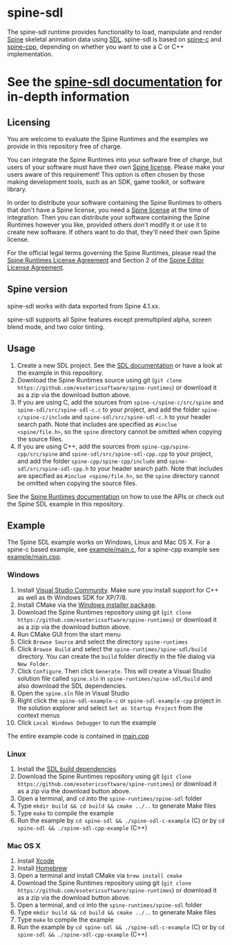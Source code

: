 # spine-sdl

The spine-sdl runtime provides functionality to load, manipulate and render [Spine](http://esotericsoftware.com) skeletal animation data using [SDL](https://www.libsdl.org/). spine-sdl is based on [spine-c](../../spine-c) and [spine-cpp](../spine-cpp), depending on whether you want to use a C or C++ implementation.

# See the [spine-sdl documentation](http://esotericsoftware.com/spine-sdl) for in-depth information

## Licensing

You are welcome to evaluate the Spine Runtimes and the examples we provide in this repository free of charge.

You can integrate the Spine Runtimes into your software free of charge, but users of your software must have their own [Spine license](https://esotericsoftware.com/spine-purchase). Please make your users aware of this requirement! This option is often chosen by those making development tools, such as an SDK, game toolkit, or software library.

In order to distribute your software containing the Spine Runtimes to others that don't have a Spine license, you need a [Spine license](https://esotericsoftware.com/spine-purchase) at the time of integration. Then you can distribute your software containing the Spine Runtimes however you like, provided others don't modify it or use it to create new software. If others want to do that, they'll need their own Spine license.

For the official legal terms governing the Spine Runtimes, please read the [Spine Runtimes License Agreement](http://esotericsoftware.com/spine-runtimes-license) and Section 2 of the [Spine Editor License Agreement](http://esotericsoftware.com/spine-editor-license#s2).

## Spine version

spine-sdl works with data exported from Spine 4.1.xx.

spine-sdl supports all Spine features except premultiplied alpha, screen blend mode, and two color tinting.

## Usage
1. Create a new SDL project. See the [SDL documentation](https://wiki.libsdl.org/FrontPage) or have a look at the example in this repository.
2. Download the Spine Runtimes source using git (`git clone https://github.com/esotericsoftware/spine-runtimes`) or download it as a zip via the download button above.
3. If you are using C, add the sources from `spine-c/spine-c/src/spine` and `spine-sdl/src/spine-sdl-c.c` to your project, and add the folder `spine-c/spine-c/include` and `spine-sdl/src/spine-sdl-c.h` to your header search path. Note that includes are specified as `#inclue <spine/file.h>`, so the `spine` directory cannot be omitted when copying the source files.
3. If you are using C++, add the sources from `spine-cpp/spine-cpp/src/spine` and `spine-sdl/src/spine-sdl-cpp.cpp` to your project, and add the folder `spine-cpp/spine-cpp/include` and `spine-sdl/src/spine-sdl-cpp.h` to your header search path. Note that includes are specified as `#inclue <spine/file.h>`, so the `spine` directory cannot be omitted when copying the source files.

See the [Spine Runtimes documentation](http://esotericsoftware.com/spine-documentation#runtimesTitle) on how to use the APIs or check out the Spine SDL example in this repository.

## Example
The Spine SDL example works on Windows, Linux and Mac OS X. For a spine-c based example, see [example/main.c](example/main.c), for a spine-cpp example see [example/main.cpp](example/main.cpp).

### Windows
1. Install [Visual Studio Community](https://www.visualstudio.com/en-us/downloads/download-visual-studio-vs.aspx). Make sure you install support for C++ as well as th Windows SDK for XP/7/8.
2. Install CMake via the [Windows installer package](https://cmake.org/download/).
3. Download the Spine Runtimes repository using git (`git clone https://github.com/esotericsoftware/spine-runtimes`) or download it as a zip via the download button above.
4. Run CMake GUI from the start menu
5. Click `Browse Source` and select the directory `spine-runtimes`
6. Click `Browse Build` and select the `spine-runtimes/spine-sdl/build` directory. You can create the `build` folder directly in the file dialog via `New Folder`.
7. Click `Configure`. Then click `Generate`. This will create a Visual Studio solution file called `spine.sln` in `spine-runtimes/spine-sdl/build` and also download the SDL dependencies.
8. Open the `spine.sln` file in Visual Studio
9. Right click the `spine-sdl-example-c` or `spine-sdl-example-cpp` project in the solution explorer and select `Set as Startup Project` from the context menus
12. Click `Local Windows Debugger` to run the example

The entire example code is contained in [main.cpp](example/main.cpp#L61)

### Linux
1. Install the [SDL build dependencies](https://github.com/libsdl-org/SDL/blob/main/docs/README-linux.md)
3. Download the Spine Runtimes repository using git (`git clone https://github.com/esotericsoftware/spine-runtimes`) or download it as a zip via the download button above.
4. Open a terminal, and `cd` into the `spine-runtimes/spine-sdl` folder
5. Type `mkdir build && cd build && cmake ../..` to generate Make files
6. Type `make` to compile the example
7. Run the example by `cd spine-sdl && ./spine-sdl-c-example` (C) or by `cd spine-sdl && ./spine-sdl-cpp-example` (C++)

### Mac OS X
1. Install [Xcode](https://developer.apple.com/xcode/)
2. Install [Homebrew](http://brew.sh/)
3. Open a terminal and install CMake via `brew install cmake`
3. Download the Spine Runtimes repository using git (`git clone https://github.com/esotericsoftware/spine-runtimes`) or download it as a zip via the download button above.
4. Open a terminal, and `cd` into the `spine-runtimes/spine-sdl` folder
5. Type `mkdir build && cd build && cmake ../..` to generate Make files
6. Type `make` to compile the example
7. Run the example by `cd spine-sdl && ./spine-sdl-c-example` (C) or by `cd spine-sdl && ./spine-sdl-cpp-example` (C++)
